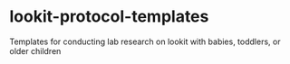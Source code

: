 # lookit-protocol-templates
Templates for conducting lab research on lookit with  babies, toddlers, or older children
